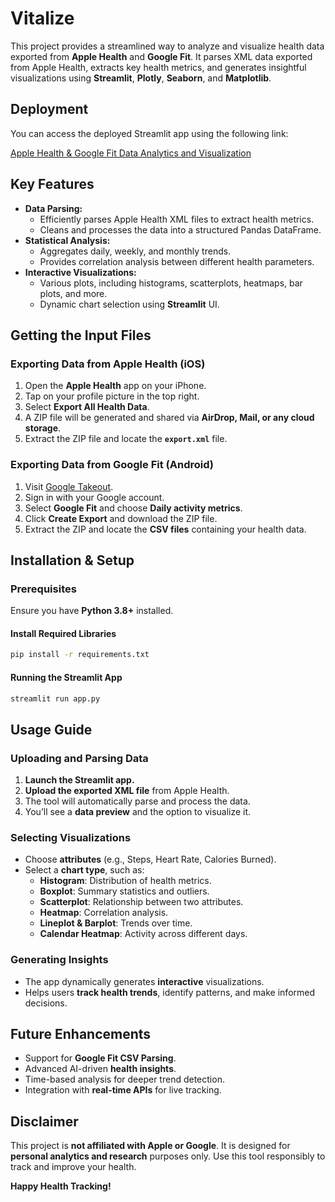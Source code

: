 # Vitalize

This project provides a streamlined way to analyze and visualize health data exported from **Apple Health** and **Google Fit**. It parses XML data exported from Apple Health, extracts key health metrics, and generates insightful visualizations using **Streamlit**, **Plotly**, **Seaborn**, and **Matplotlib**.

## Deployment

You can access the deployed Streamlit app using the following link:

[Apple Health & Google Fit Data Analytics and Visualization](https://chinmaykatdare05-apple-health-google-fit-data-analyt-app-k7gdvs.streamlit.app/)

## Key Features

- **Data Parsing:**
  - Efficiently parses Apple Health XML files to extract health metrics.
  - Cleans and processes the data into a structured Pandas DataFrame.
- **Statistical Analysis:**
  - Aggregates daily, weekly, and monthly trends.
  - Provides correlation analysis between different health parameters.
- **Interactive Visualizations:**
  - Various plots, including histograms, scatterplots, heatmaps, bar plots, and more.
  - Dynamic chart selection using **Streamlit** UI.

## Getting the Input Files

### Exporting Data from Apple Health (iOS)

1. Open the **Apple Health** app on your iPhone.
2. Tap on your profile picture in the top right.
3. Select **Export All Health Data**.
4. A ZIP file will be generated and shared via **AirDrop, Mail, or any cloud storage**.
5. Extract the ZIP file and locate the **`export.xml`** file.

### Exporting Data from Google Fit (Android)

1. Visit [Google Takeout](https://takeout.google.com/).
2. Sign in with your Google account.
3. Select **Google Fit** and choose **Daily activity metrics**.
4. Click **Create Export** and download the ZIP file.
5. Extract the ZIP and locate the **CSV files** containing your health data.

## Installation & Setup

### Prerequisites

Ensure you have **Python 3.8+** installed.

#### Install Required Libraries

```bash
pip install -r requirements.txt
```

#### Running the Streamlit App

```bash
streamlit run app.py
```

## Usage Guide

### Uploading and Parsing Data

1. **Launch the Streamlit app.**
2. **Upload the exported XML file** from Apple Health.
3. The tool will automatically parse and process the data.
4. You’ll see a **data preview** and the option to visualize it.

### Selecting Visualizations

- Choose **attributes** (e.g., Steps, Heart Rate, Calories Burned).
- Select a **chart type**, such as:
  - **Histogram**: Distribution of health metrics.
  - **Boxplot**: Summary statistics and outliers.
  - **Scatterplot**: Relationship between two attributes.
  - **Heatmap**: Correlation analysis.
  - **Lineplot & Barplot**: Trends over time.
  - **Calendar Heatmap**: Activity across different days.

### Generating Insights

- The app dynamically generates **interactive** visualizations.
- Helps users **track health trends**, identify patterns, and make informed decisions.

## Future Enhancements

- Support for **Google Fit CSV Parsing**.
- Advanced AI-driven **health insights**.
- Time-based analysis for deeper trend detection.
- Integration with **real-time APIs** for live tracking.

## Disclaimer

This project is **not affiliated with Apple or Google**. It is designed for **personal analytics and research** purposes only. Use this tool responsibly to track and improve your health.

**Happy Health Tracking!**
